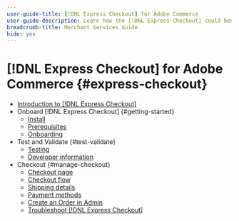 ```yaml
---
user-guide-title: [!DNL Express Checkout] for Adobe Commerce
user-guide-description: Learn how the [!DNL Express Checkout] could benefit your Adobe Commerce instance and how to successfully onboard and set up the extension.
breadcrumb-title: Merchant Services Guide
hide: yes
---
```


# [!DNL Express Checkout] for Adobe Commerce {#express-checkout}

- [Introduction to [!DNL Express Checkout]](overview.md)
- Onboard [!DNL Express Checkout] {#getting-started}
  - [Install](install.md)
  - [Prerequisites](prerequisites.md)
  - [Onboarding](onboarding.md)
- Test and Validate {#test-validate}
  - [Testing](testing.md)
  - [Developer information](developer.md)
- Checkout {#manage-checkout}
  - [Checkout page](checkout-page.md)
  - [Checkout flow](checkout-flow.md)
  - [Shipping details](shipping-details.md)
  - [Payment methods](payment-methods.md)
  - [Create an Order in Admin](create-order-admin.md)
  - [Troubleshoot [!DNL Express Checkout]](troubleshooting.md)
